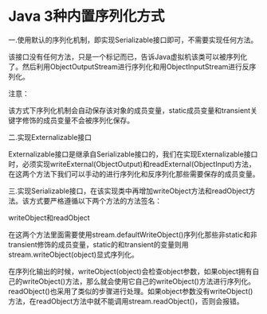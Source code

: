 # Java 3种内置序列化方式

一.使用默认的序列化机制，即实现Serializable接口即可，不需要实现任何方法。

该接口没有任何方法，只是一个标记而已，告诉Java虚拟机该类可以被序列化了。然后利用ObjectOutputStream进行序列化和用ObjectInputStream进行反序列化。

注意：

该方式下序列化机制会自动保存该对象的成员变量，static成员变量和transient关键字修饰的成员变量不会被序列化保存。

二.实现Externalizable接口

Externalizable接口是继承自Serializable接口的，我们在实现Externalizable接口时，必须实现writeExternal(ObjectOutput)和readExternal(ObjectInput)方法，在这两个方法下我们可以手动的进行序列化和反序列化那些需要保存的成员变量。

三.实现Serializable接口，在该实现类中再增加writeObject方法和readObject方法。该方式要严格遵循以下两个方法的方法签名：

writeObject和readObject

在这两个方法里面需要使用stream.defaultWriteObject()序列化那些非static和非transient修饰的成员变量，static的和transient的变量则用stream.writeObject(object)显式序列化。

在序列化输出的时候，writeObject(object)会检查object参数，如果object拥有自己的writeObject()方法，那么就会使用它自己的writeObject()方法进行序列化。readObject()也采用了类似的步骤进行处理。如果object参数没有writeObject()方法，在readObject方法中就不能调用stream.readObject()，否则会报错。
